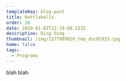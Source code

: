 ```yaml
---
templateKey: blog-post
title: Kettlebells
order: 10
date: 2020-01-02T22:19:08.153Z
description: Ding Ding
thumbnail: /img/1577999810_tmp_dsc01933.jpg
home: false
tags:
  - Programs
---
```

blah blah
